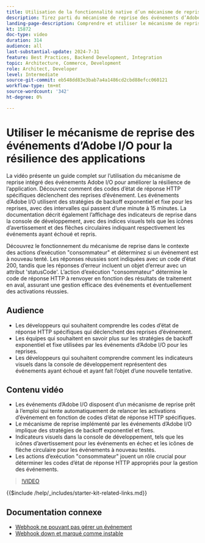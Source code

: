 ```yaml
---
title: Utilisation de la fonctionnalité native d’un mécanisme de reprise
description: Tirez parti du mécanisme de reprise des événements d’Adobe I/O pour les applications résilientes, y compris les conditions de reprise et les indicateurs visuels.
landing-page-description: Comprendre et utiliser le mécanisme de reprise intégré des événements d’Adobe I/O pour améliorer la résilience de l’application et gérer efficacement les activations d’événement.
kt: 15872
doc-type: video
duration: 314
audience: all
last-substantial-update: 2024-7-31
feature: Best Practices, Backend Development, Integration
topic: Architecture, Commerce, Development
role: Architect, Developer
level: Intermediate
source-git-commit: eb548dd83e3bab7a4a1486cd2cbd88efcc060121
workflow-type: tm+mt
source-wordcount: '342'
ht-degree: 0%

---
```


# Utiliser le mécanisme de reprise des événements d’Adobe I/O pour la résilience des applications

La vidéo présente un guide complet sur l’utilisation du mécanisme de reprise intégré des événements Adobe I/O pour améliorer la résilience de l’application. Découvrez comment des codes d’état de réponse HTTP spécifiques déclenchent des reprises d’événement. Les événements d’Adobe I/O utilisent des stratégies de backoff exponentiel et fixe pour les reprises, avec des intervalles qui passent d’une minute à 15 minutes. La documentation décrit également l’affichage des indicateurs de reprise dans la console de développement, avec des indices visuels tels que les icônes d’avertissement et des flèches circulaires indiquant respectivement les événements ayant échoué et repris.

Découvrez le fonctionnement du mécanisme de reprise dans le contexte des actions d’exécution &quot;consommateur&quot; et déterminez si un événement est à nouveau tenté. Les réponses réussies sont indiquées avec un code d’état 200, tandis que les réponses d’erreur incluent un objet d’erreur avec un attribut &#39;statusCode&#39;. L’action d’exécution &quot;consommateur&quot; détermine le code de réponse HTTP à renvoyer en fonction des résultats de traitement en aval, assurant une gestion efficace des événements et éventuellement des activations réussies.

## Audience

* Les développeurs qui souhaitent comprendre les codes d’état de réponse HTTP spécifiques qui déclenchent des reprises d’événement.
* Les équipes qui souhaitent en savoir plus sur les stratégies de backoff exponentiel et fixe utilisées par les événements d’Adobe I/O pour les reprises.
* Les développeurs qui souhaitent comprendre comment les indicateurs visuels dans la console de développement représentent des événements ayant échoué et ayant fait l’objet d’une nouvelle tentative.

## Contenu vidéo

* Les événements d’Adobe I/O disposent d’un mécanisme de reprise prêt à l’emploi qui tente automatiquement de relancer les activations d’événement en fonction de codes d’état de réponse HTTP spécifiques.
* Le mécanisme de reprise implémenté par les événements d’Adobe I/O implique des stratégies de backoff exponentiel et fixes.
* Indicateurs visuels dans la console de développement, tels que les icônes d’avertissement pour les événements en échec et les icônes de flèche circulaire pour les événements à nouveau testés.
* Les actions d’exécution &quot;consommateur&quot; jouent un rôle crucial pour déterminer les codes d’état de réponse HTTP appropriés pour la gestion des événements.

>[!VIDEO](https://video.tv.adobe.com/v/3431695?learn=on)

{{$include /help/_includes/starter-kit-related-links.md}}

## Documentation connexe

* [Webhook ne pouvant pas gérer un événement](https://developer.adobe.com/events/docs/support/faq/#what-happens-if-my-webhook-is-unable-to-handle-a-specific-event-but-handles-all-other-events-gracefully)
* [Webhook down et marqué comme instable](https://developer.adobe.com/events/docs/support/faq/#what-happens-if-my-webhook-is-down-why-is-my-event-registration-marked-as-unstable)
